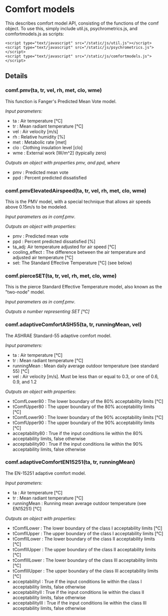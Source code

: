 Comfort models
==============

This describes comfort model API, consisting of the functions of the comf object. To use this, simply include util.js, psychrometrics.js, and comfortmodels.js as scripts:

```
<script type="text/javascript" src="/static/js/util.js"></script>
<script type="text/javascript" src="/static/js/psychrometrics.js"></script>
<script type="text/javascript" src="/static/js/comfortmodels.js"></script>
```

Details
-------

### comf.pmv(ta, tr, vel, rh, met, clo, wme)

This function is Fanger's Predicted Mean Vote model.

*Input parameters:*

* ta : Air temperature [°C]
* tr : Mean radiant temperature [°C]
* vel : Air velocity [m/s]
* rh : Relative humidity [%]
* met : Metabolic rate [met]
* clo : Clothing insulation level [clo]
* wme : External work [W/m^2] (typically zero)

*Outputs an object with properties pmv, and ppd, where*

* pmv : Predicted mean vote
* ppd : Percent predicted dissatisfied

### comf.pmvElevatedAirspeed(ta, tr, vel, rh, met, clo, wme)

This is the PMV model, with a special technique that allows air speeds above 0.15m/s to be modeled.

*Input parameters as in comf.pmv*.

*Outputs an object with properties:*

* pmv : Predicted mean vote
* ppd : Percent predicted dissatisfied [%]
* ta_adj: Air temperature adjusted for air speed [°C]
* cooling_effect : The difference between the air temperature and adjusted air temperature [°C]
* set: The Standard Effective Temperature [°C] (see below)

### comf.pierceSET(ta, tr, vel, rh, met, clo, wme)

This is the pierce Standard Effective Temperature model, also known as the "two-node" model.

*Input parameters as in comf.pmv*.

*Outputs a number representing SET [°C]*

### comf.adaptiveComfortASH55(ta, tr, runningMean, vel)

The ASHRAE Standard-55 adaptive comfort model.

*Input parameters:*

* ta : Air temperature [°C]
* tr : Mean radiant temperature [°C]
* runningMean : Mean daily average outdoor temperature (see standard 55) [°C]
* vel : Air velocity [m/s]. Must be less than or equal to 0.3, or one of 0.6, 0.9, and 1.2

*Outputs an object with properties*:

* tComfLower80 : The lower boundary of the 80% acceptability limits [°C]
* tComfUpper80 : The upper boundary of the 80% acceptability limits [°C]
* tComfLower90 : The lower boundary of the 90% acceptability limits [°C]
* tComfUpper90 : The upper boundary of the 90% acceptability limits [°C]
* acceptability80 : True if the input conditions lie within the 80% acceptability limits, false otherwise
* acceptability90 : True if the input conditions lie within the 90% acceptability limits, false otherwise

### comf.adaptiveComfortEN15251(ta, tr, runningMean)

The EN-15251 adaptive comfort model.

*Input parameters:*

* ta : Air temperature [°C]
* tr : Mean radiant temperature [°C]
* runningMean : Running mean average outdoor temperature (see EN15251) [°C]

*Outputs an object with properties:*

* tComfILower : The lower boundary of the class I acceptability limits [°C]
* tComfIUpper : The upper boundary of the class I acceptability limits [°C]
* tComfIILower : The lower boundary of the class II acceptability limits [°C]
* tComfIIUpper : The upper boundary of the class II acceptability limits [°C]
* tComfIIILower : The lower boundary of the class III acceptability limits [°C]
* tComfIIIUpper : The upper boundary of the class III acceptability limits [°C]
* acceptabilityI : True if the input conditions lie within the class I acceptability limits, false otherwise
* acceptabilityII : True if the input conditions lie within the class II acceptability limits, false otherwise
* acceptabilityIII : True if the input conditions lie within the class III acceptability limits, false otherwise

